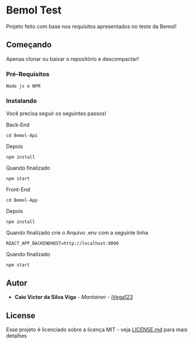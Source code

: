 # Bemol Test

Projeto feito com base nos requisitos apresentados no teste da Bemol!

## Começando
Apenas clonar ou baixar o repositório e descompactar!
### Pré-Requisitos

```
Node js e NPM
```

### Instalando
Você precisa seguir os seguintes passos!

Back-End
```
cd Bemol-Api
```
Depois
```
npm install
```
Quando finalizado
```
npm start
```
Front-End
```
cd Bemol-App
```
Depois
```
npm install
```
Quando finalizado crie o Arquivo .env com a seguinte linha
```
REACT_APP_BACKENDHOST=http://localhost:8000
```
Quando finalizado
```
npm start
```

## Autor

* **Caio Victor da Silva Viga** - *Mantainer* - [iVega123](https://github.com/iVega123)

## License

Esse projeto é licenciado sobre a licença MIT - veja [LICENSE.md](LICENSE.md) para mais detalhes

